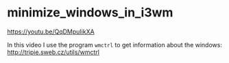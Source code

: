 
# minimize_windows_in_i3wm

https://youtu.be/QqDMpuIikXA


In this video I use the program `wmctrl` to get information about the windows:  
http://tripie.sweb.cz/utils/wmctrl 
